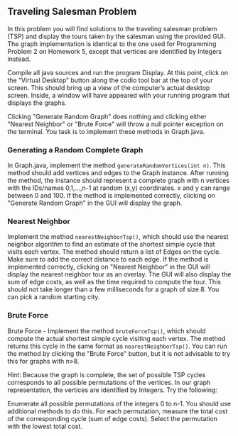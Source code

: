 
## Traveling Salesman Problem 

In this problem you will find solutions to the traveling salesman problem (TSP) and display the tours taken by the salesman using the provided GUI. The graph implementation is identical to the one used for Programming Problem 2 on Homework 5, except that vertices are identified by Integers instead. 

Compile all java sources and run the program Display. At this point, click on the “Virtual Desktop” button along the codio tool bar at the top of your screen. This should bring up a view of the computer’s actual desktop screen. Inside, a window will have appeared with your running program that displays the graphs. 

Clicking "Generate Random Graph" does nothing and clicking either "Nearest Neighbor" or "Brute Force" will throw a null pointer exception on the terminal. You task is to implement these methods in Graph.java.

### Generating a Random Complete Graph

In Graph.java, implement the method ```generateRandomVertices(int n)```. This method should add vertices and edges to the Graph instance. After running the method, the instance should represent a complete graph with n vertices with the IDs/names 0,1,...,n-1 at random (x,y) coordinates. x and y can range between 0 and 100. If the method is implemented correctly, clicking on "Generate Random Graph" in the GUI will display the graph.

### Nearest Neighbor 

Implement the method ```nearestNeighborTsp()```, which should use the nearest neighbor algorithm to find an estimate of the shortest simple cycle that visits each vertex. The method should return a list of Edges on the cycle. Make sure to add the correct distance to each edge. If the method is implemented correctly, clicking on "Nearest Neighbor" in the GUI will display the nearest neighbor tour as an overlay. The GUI will also display the sum of edge costs, as well as the time required to compute the tour. This should not take longer than a few milliseconds for a graph of size 8. You can pick a random starting city.

### Brute Force 

Brute Force - Implement the method ```bruteForceTsp()```, which should compute the actual shortest simple cycle visiting each vertex. The method returns this cycle in the same format as ```nearestNeighborTsp()```. You can run the method by clicking the "Brute Force" button, but it is not advisable to try this for graphs with n>8. 

Hint: Because the graph is complete, the set of possible TSP cycles corresponds to all possible permutations of the vertices. In our graph representation, the vertices are identified by Integers. Try the following:

Enumerate all possible permutations of the integers 0 to n-1. You should use additional methods to do this. For each permutation, measure the total cost of the corresponding cycle (sum of edge costs). Select the permutation with the lowest total cost.


